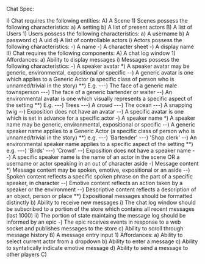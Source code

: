 Chat Spec:

I) Chat requires the following entities:
    A) A Scene
        1) Scenes possess the following characteristics:
            a) A setting
            b) A list of present actors
    B) A list of Users
        1) Users possess the following characteristics:
            a) A username
            b) A password
            c) A uid
            d) A list of controllable actors
                i) Actors possess the following characteristics:
                    -) A name
                    -) A character sheet
                    -) A display name
II) Chat requires the following components:
    A) A chat log window
        1) Affordances:
            a) Ability to display messages
                i) Messages possess the following characteristics:
                    -) A speaker avatar
                        *) A speaker avatar may be generic, environmental, expositional or specific
                            --) A generic avatar is one which applies to a Generic Actor (a specific class of person who is unnamed/trivial in the story)
                                **) E.g.
                                    ---) The face of a generic male townsperson
                                    ---) The face of a generic bartender or waiter
                            --) An environmental avatar is one which visually represents a specific aspect of the setting
                                **) E.g.
                                    ---) Trees
                                    ---) A crowd
                                    ---) The ocean
                                    ---) A snapping twig
                            --) Exposition does not have an avatar
                            --) A specific avatar is one which is set in advance for a specific actor
                    -) A speaker name
                        *) A speaker name may be generic, environmental, expositional or specific
                            --) A generic speaker name applies to a Generic Actor (a specific class of person who is unnamed/trivial in the story)
                                **) e.g.
                                    ---) 'Bartender'
                                    ---) 'Shop clerk'
                            --) An environmental speaker name applies to a specific aspect of the setting
                                **) e.g.
                                    ---) 'Birds'
                                    ---) 'Crowd'
                            --) Exposition does not have a speaker name
                            --) A specific speaker name is the name of an actor in the scene OR a username or actor speaking in an out of character aside
                    -) Message content
                        *) Message content may be spoken, emotive, expositional or an aside
                            --) Spoken content reflects a specific spoken phrase on the part of a specific speaker, in character
                            --) Emotive content reflects an action taken by a speaker or the environment
                            --) Descriptive content reflects a description of an object, person or place
                                **) Expositional messages should be formatted distinctly
            b) Ability to receive new messages
                i) The chat log window should be subscribed to a portion of the store which contains all recent messages (last 1000)
                ii) The portion of state maintaing the message log should be informed by an epic
                    -) The epic receives events in response to a web socket and publishes messages to the store
            c) Ability to scroll through message history
    B) A message entry input
        1) Affordances:
            a) Ability to select current actor from a dropdown
            b) Ability to enter a message
            c) Ability to syntatically indicate emotive message
            d) Ability to send a message to other players
    C)